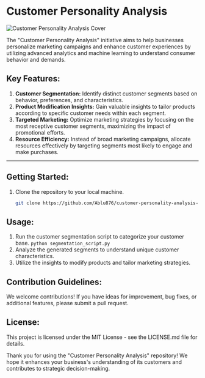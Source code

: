 # Customer Personality Analysis 

![Customer Personality Analysis Cover ](https://wperp-com.s3.amazonaws.com/uploads/2020/07/customer-behavior-analysis-A-guide-for-entrepreneurs-customer-behavior-analysis-%E2%80%93-1-1024x410.png)

The "Customer Personality Analysis" initiative aims to help businesses personalize marketing campaigns and enhance customer experiences by utilizing advanced analytics and machine learning to understand consumer behavior and demands.

## Key Features:

1. **Customer Segmentation:** Identify distinct customer segments based on behavior, preferences, and characteristics.
2. **Product Modification Insights:** Gain valuable insights to tailor products according to specific customer needs within each segment.
3. **Targeted Marketing:** Optimize marketing strategies by focusing on the most receptive customer segments, maximizing the impact of promotional efforts.
4. **Resource Efficiency:** Instead of broad marketing campaigns, allocate resources effectively by targeting segments most likely to engage and make purchases.

---

## Getting Started:

1. Clone the repository to your local machine.
   ```bash
   git clone https://github.com/Ablu876/customer-personality-analysis-.git
## Usage:
1. Run the customer segmentation script to categorize your customer base.
   `python segmentation_script.py`
2. Analyze the generated segments to understand unique customer characteristics.
3. Utilize the insights to modify products and tailor marketing strategies.

## Contribution Guidelines:
We welcome contributions! If you have ideas for improvement, bug fixes, or additional features, please submit a pull request.

## License:
This project is licensed under the MIT License - see the LICENSE.md file for details.

Thank you for using the "Customer Personality Analysis" repository! We hope it enhances your business's understanding of its customers and contributes to strategic decision-making.
